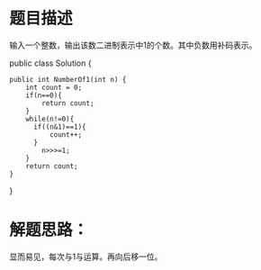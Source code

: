 题目描述
=============
输入一个整数，输出该数二进制表示中1的个数。其中负数用补码表示。

public class Solution {

    public int NumberOf1(int n) {
        int count = 0;
        if(n==0){
            return count;
        }
        while(n!=0){
          if((n&1)==1){
              count++;
          }
            n>>>=1;
        }
        return count;
    }
}

解题思路：
================
显而易见，每次与1与运算。再向后移一位。

